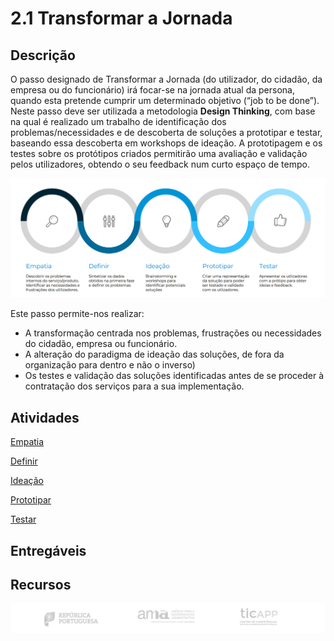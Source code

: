 ﻿
# 2.1 Transformar a Jornada

## Descrição
O passo designado de Transformar a Jornada (do utilizador, do cidadão, da empresa ou do funcionário) irá focar-se na jornada atual da persona, quando esta pretende cumprir um determinado objetivo (“job to be done”).
Neste passo deve ser utilizada a metodologia  **Design Thinking**, com base na qual é realizado um trabalho de identificação dos problemas/necessidades e de descoberta de soluções a prototipar e testar, baseando essa descoberta em workshops de ideação. A prototipagem e os testes sobre os protótipos criados permitirão uma avaliação e validação pelos utilizadores, obtendo o seu feedback num curto espaço de tempo. 


![metodologia de design thinking ](images/designthinking_ticapp.png)

Este passo permite-nos realizar:
* A transformação centrada nos problemas, frustrações ou necessidades do cidadão, empresa ou funcionário.
* A alteração do paradigma de ideação das soluções, de fora da organização para dentro e não o inverso)
* Os testes e validação das soluções identificadas antes de se proceder à contratação dos serviços para a sua implementação.

## Atividades

[Empatia](2.1-TransformaraJornada-Empatia.md)

[Definir](2.1-TransformaraJornada-Definir.md)

[Ideação](2.1-TransformaraJornada-Ideacao.md)

[Prototipar](2.1-TransformaraJornada-Prototipar.md)

[Testar](2.1-TransformaraJornada-Testar.md)


## Entregáveis


## Recursos


![rodape](images/rodape.png)
